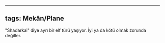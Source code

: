 ---
  tags: Mekân/Plane
  ---
  
  "Shadarkai" diye ayrı bir elf türü yaşıyor. İyi ya da kötü olmak zorunda değiller.